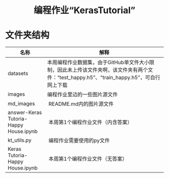 <h1 align="center">编程作业“KerasTutorial”</h1>

# 文件夹结构

名称 | 解释
---- | ---
datasets | 本周编程作业数据集，由于GitHub单文件大小限制，因此未上传该文件夹啊，该文件夹有两个文件：“test_happy.h5”、“train_happy.h5”，可自行网上下载
images |  编程作业里边的一些图片源文件
md_images |  README.md内的图片源文件
answer-Keras Tutoria-Happy House.ipynb |  本周第1个编程作业文件（内含答案）
kt_utils.py |  编程作业需要使用的py文件
Keras Tutoria-Happy House.ipynb |  本周第1个编程作业文件（无答案）
